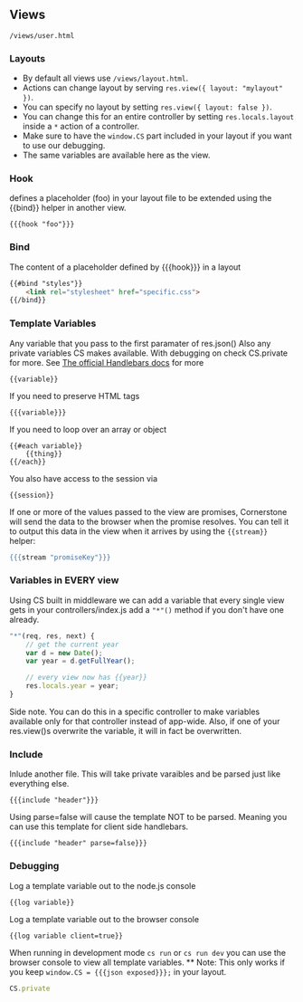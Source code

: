 ## Views

```
/views/user.html
```


### Layouts

- By default all views use `/views/layout.html`.
- Actions can change layout by serving `res.view({ layout: "mylayout" })`.
- You can specify no layout by setting `res.view({ layout: false })`.
- You can change this for an entire controller by setting `res.locals.layout` inside a `*` action of a controller.
- Make sure to have the `window.CS` part included in your layout if you want to use our debugging.
- The same variables are available here as the view.


### Hook

defines a placeholder (foo) in your layout file to be extended using the {{bind}} helper in another view.

```
{{{hook "foo"}}}
```


### Bind

The content of a placeholder defined by {{{hook}}} in a layout

```html
{{#bind "styles"}}
	<link rel="stylesheet" href="specific.css">
{{/bind}}
```


### Template Variables

Any variable that you pass to the first paramater of res.json()
Also any private variables CS makes available. With debugging on check CS.private for more.
See [The official Handlebars docs](http://handlebarsjs.com/) for more

```
{{variable}}
```

If you need to preserve HTML tags

```
{{{variable}}}
```

If you need to loop over an array or object

```
{{#each variable}}
	{{thing}}
{{/each}}
```

You also have access to the session via

```
{{session}}
```


If one or more of the values passed to the view are promises, Cornerstone will send the data to the browser when the promise resolves.
You can tell it to output this data in the view when it arrives by using the `{{stream}}` helper:

```handlebars
{{{stream "promiseKey"}}}
```

### Variables in EVERY view

Using CS built in middleware we can add a variable that every single view gets
in your controllers/index.js add a `"*"()` method if you don't have one already.

```js
"*"(req, res, next) {
    // get the current year
    var d = new Date();
    var year = d.getFullYear();

    // every view now has {{year}}
    res.locals.year = year;
}
```

Side note. You can do this in a specific controller to make variables available only for that controller instead of app-wide. Also, if one of your res.view()s overwrite the variable, it will in fact be overwritten.


### Include

Inlude another file. This will take private varaibles and be parsed just like everything else.

```
{{{include "header"}}}
```

Using parse=false will cause the template NOT to be parsed. Meaning you can use this template for client side handlebars.

```
{{{include "header" parse=false}}}
```


### Debugging

Log a template variable out to the node.js console

```
{{log variable}}
```

Log a template variable out to the browser console

```
{{log variable client=true}}
```

When running in development mode `cs run` or `cs run dev` you can use the browser console to view all template variables.
** Note: This only works if you keep `window.CS = {{{json exposed}}};` in your layout.

```js
CS.private
```
